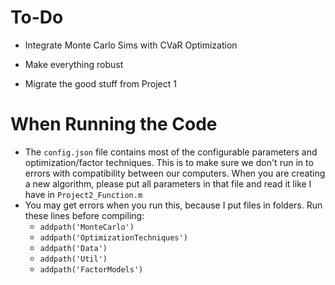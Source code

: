 
# To-Do

  

- Integrate Monte Carlo Sims with CVaR Optimization

- Make everything robust

- Migrate the good stuff from Project 1

  

# When Running the Code

  

- The `config.json` file contains most of the configurable parameters and optimization/factor techniques. This is to make sure we don't run in to errors with compatibility between our computers. When you are creating a new algorithm, please put all parameters in that file and read it like I have in `Project2_Function.m`
- You may get errors when you run this, because I put files in folders. Run these lines before compiling:
	- `addpath('MonteCarlo')`
	- `addpath('OptimizationTechniques')`
	- `addpath('Data')`
	- `addpath('Util')`
    - `addpath('FactorModels')`

